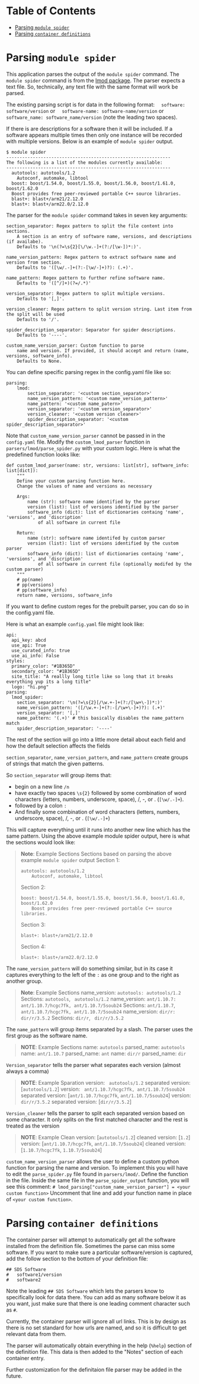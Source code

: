 # Table of Contents
- [Parsing `module spider`](#parsing-module-spider)
- [Parsing `container definitions`](#parsing-container-definitions)

# Parsing `module spider`

This application parses the output of the `module spider` command. The `module spider` command is from the [lmod package](https://lmod.readthedocs.io/en/latest/index.html). The parser expects a text file.
So, technically, any text file with the same format will work be parsed.

The existing parsing script is for data in the following format: `  software: software/version` or `  software-name: software-name/version` or `  software_name: software_name/version` (note the leading two spaces).

If there is are descriptions for a software then it will be included. If a software appears multiple times then only one instance will be recorded with multiple versions. Below is an example of `module spider` output.

```
$ module spider
--------------------------------------------------------------
The following is a list of the modules currently available:
--------------------------------------------------------------
  autotools: autotools/1.2
    Autoconf, automake, libtool
  boost: boost/1.54.0, boost/1.55.0, boost/1.56.0, boost/1.61.0, boost/1.62.0
  Boost provides free peer-reviewed portable C++ source libraries.
  blast+: blast+/arm21/2.12.0
  blast+: blast+/arm22.0/2.12.0
```

The parser for the `module spider` command takes in seven key arguments:

```
section_separator: Regex pattern to split the file content into sections.
    A section is an entry of software name, versions, and descriptions (if availabe).
    Defaults to '\n(?=\s{2}[\/\w.-]+(?:/[\w-])*:)'.

name_version_pattern: Regex pattern to extract software name and version from section.
    Defaults to '([\w/.-]+(?:-[\w/-]+)?): (.+)'.

name_pattern: Regex pattern to further refine software name.
    Defaults to '([^/]+)(?=/.*)'

version_separator: Regex pattern to split multiple versions.
    Defaults to '[,]'.

version_cleaner: Regex pattern to split version string. Last item from the split will be used
    Defaults to '/'.

spider_description_separator: Separator for spider descriptions.
    Defaults to '----'.

custom_name_version_parser: Custom function to parse
    name and version. If provided, it should accept and return (name, versions, software_info).
    Defaults to None.
```

You can define specific parsing regex in the config.yaml file like so:
```
parsing:
    lmod:
        section_separator: '<custom section_separator>'
        name_version_pattern: '<custom name_version_pattern>'
        name_pattern: '<custom name_patern>'
        version_separator: '<custom version_separator>'
        version_cleaner: '<custom version cleaner>'
        spider_description_separator: '<custom spider_description_separator>'
```
Note that `custom_name_version_parser` cannot be passed in in the `config.yaml` file.
Modify the `custom_lmod_parser` function in `parsers/lmod/parse_spider.py` with your custom logic.
Here is what the predefined function looks like:
```
def custom_lmod_parser(name: str, versions: list[str], software_info: list[dict]):
    """
    Define your custom parsing function here.
    Change the values of name and versions as necessary

    Args:
        name (str): software name identified by the parser
        version (list): list of versions identified by the parser
        software_info (dict): list of dictionaries containg 'name', 'versions', and 'discription'
            of all software in current file

    Return:
        name (str): software name identifed by custom parser
        version (list): list of versions identified by the custom parser
        software_info (dict): list of dictionaries containg 'name', 'versions', and 'discription'
            of all software in current file (optionally modifed by the custom parser)
    """
    # pp(name)
    # pp(versions)
    # pp(software_info)
    return name, versions, software_info

```

If you want to define custom reges for the prebuilt parser, you can do so in the config.yaml file.

Here is what an example `config.yaml` file might look like:
```
api:
  api_key: abcd
  use_api: True
  use_curated_info: true
  use_ai_info: False
styles:
  primary_color: "#1B365D"
  secondary_color: "#1B365D"
  site_title: "A reallly long title like so long that it breaks everything yup its a long title"
  logo: "hi.png"
parsing:
  lmod_spider:
    section_separator: '\n(?=\s{2}[/\w.+-]+(?:/[\w+\-])*:)'
    name_version_pattern: '([/\w.+-]+(?:-[/\w+\-]+)?): (.+)'
    version_separator: '[,]'
    name_pattern: '(.+)' # this basically disables the name_pattern match
    spider_description_separator: '----'
```

The rest of the section will go into a little more detail about each field and how the default selection affects the fields

`section_separator`, `name_version_pattern`, and `name_pattern` create groups of strings that match the given patterns.

So `section_separator` will group items that:

- begin on a new line `/n`
- have exactly two spaces `\s{2}` followed by some combination of word characters (letters, numbers, underscore, space), /, -, or . (`[\w/.-]+`).
- followed by a colon `:`
- And finally some combination of word characters (letters, numbers, underscore, space), /, -, or . (`[\w/.-]+`)

This will capture everything until it runs into another new line which has the same pattern.
Using the above example module spider output, here is what the sections would look like:

> **Note**: Example Sections
> Sections based on parsing the above example `module spider` output
> Section 1:
> ```
> autotools: autotools/1.2
>     Autoconf, automake, libtool
>```
> Section 2:
> ```
> boost: boost/1.54.0, boost/1.55.0, boost/1.56.0, boost/1.61.0, boost/1.62.0
>     Boost provides free peer-reviewed portable C++ source libraries.
> ```
> Section 3:
> ```
> blast+: blast+/arm21/2.12.0
> ```
> Section 4:
> ```
> blast+: blast+/arm22.0/2.12.0
> ```

The `name_version_pattern` will do something similar, but in its case it captures everything to the left of the `:` as one group and to the right as another group.
> **Note**: Example Sections
> name_version: `autotools: autotools/1.2`
> Sections: `autotools`, ` autotools/1.2`
> name_version: `ant/1.10.7: ant/1.10.7/hcgc7fk, ant/1.10.7/5soub24`
> Sections: `ant/1.10.7`, ` ant/1.10.7/hcgc7fk, ant/1.10.7/5soub24`
> name_version: `dir/r: dir/r/3.5.2`
> Sections: `dir/r`, ` dir/r/3.5.2`

The `name_pattern` will group items separated by a slash. The parser uses the first group as the software name.
> **NOTE**: Example Sections
> name: `autotools`
> parsed_name: `autotools`
> name: `ant/1.10.7`
> parsed_name: `ant`
> name: `dir/r`
> parsed_name: `dir`

`Version_separator` tells the parser what separates each version (almost always a comma)
> **NOTE**: Example Sparation
> version: ` autotools/1.2`
> separated version: [`autotools/1.2`]
> version: ` ant/1.10.7/hcgc7fk, ant/1.10.7/5soub24`
> separated version: [`ant/1.10.7/hcgc7fk`, `ant/1.10.7/5soub24`]
> version: ` dir/r/3.5.2`
> separated version: [`dir/r/3.5.2`]

`Version_cleaner` tells the parser to split each separated version based on some character. It only splits on the first matched character and the rest is treated as the version
> **NOTE**: Example Clean
> version: [`autotools/1.2`]
> cleaned version: [`1.2`]
> version: [`ant/1.10.7/hcgc7fk`, `ant/1.10.7/5soub24`]
> cleaned version: [`1.10.7/hcgc7fk`, `1.10.7/5soub24`]

`custom_name_version_parser` allows the user to define a custom python function for parsing the name and version.
To implement this you will have to edit the `parse_spider.py` file found in `parsers/lmod/`. Define the function in the file.
Inside the same file in the `parse_spider_output` function, you will see this comment:
`# lmod_parsing["custom_name_version_parser"] = <your custom function>`
Uncomment that line and add your function name in place of `<your custom function>`.

# Parsing `container definitions`

The container parser will attempt to automatically get all the software installed from the definition file.
Sometimes the parse can miss some software. If you want to make sure a particular software/version is captured,
add the follow section to the bottom of your definition file:
```
## SDS Software
#	software1/version
#	software2
```
Note the leading `## SDS Software` which lets the parsers know to specifically look for data there.
You can add as many software below it as you want, just make sure that there is one leading comment character
such as `#`.

Currently, the container parser will ignore all url links. This is by design as there is no set standard for how urls are named, and so it is difficult to get relevant data from them.

The parser will automatically obtain everything in the help (`%help`) section of the definition file.
This data is then added to the "Notes" section of each container entry.

Further customization for the definitaion file parser may be added in the future.
